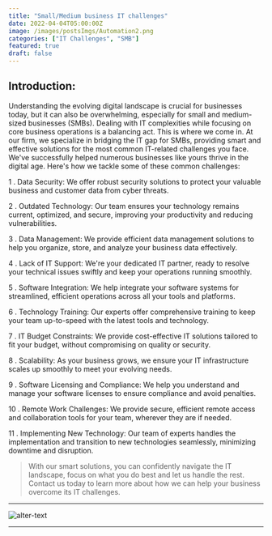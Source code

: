 ```yaml
---
title: "Small/Medium business IT challenges"
date: 2022-04-04T05:00:00Z
image: /images/postsImgs/Automation2.png
categories: ["IT Challenges", "SMB"]
featured: true
draft: false
---
```

## Introduction:

Understanding the evolving digital landscape is crucial for businesses today, but it can also be overwhelming, especially for small and medium-sized businesses (SMBs). Dealing with IT complexities while focusing on core business operations is a balancing act. This is where we come in. At our firm, we specialize in bridging the IT gap for SMBs, providing smart and effective solutions for the most common IT-related challenges you face. We've successfully helped numerous businesses like yours thrive in the digital age. Here's how we tackle some of these common challenges:

1 . Data Security:
We offer robust security solutions to protect your valuable business and customer data from cyber threats.

2 . Outdated Technology:
Our team ensures your technology remains current, optimized, and secure, improving your productivity and reducing vulnerabilities.

3 . Data Management: 
We provide efficient data management solutions to help you organize, store, and analyze your business data effectively.

4 . Lack of IT Support: 
We're your dedicated IT partner, ready to resolve your technical issues swiftly and keep your operations running smoothly.

5 . Software Integration:
We help integrate your software systems for streamlined, efficient operations across all your tools and platforms.

6 . Technology Training:
Our experts offer comprehensive training to keep your team up-to-speed with the latest tools and technology.

7 . IT Budget Constraints:
We provide cost-effective IT solutions tailored to fit your budget, without compromising on quality or security.

8 . Scalability:
As your business grows, we ensure your IT infrastructure scales up smoothly to meet your evolving needs.

9 . Software Licensing and Compliance: 
We help you understand and manage your software licenses to ensure compliance and avoid penalties.

10 . Remote Work Challenges: 
We provide secure, efficient remote access and collaboration tools for your team, wherever they are if needed.

11 . Implementing New Technology: 
Our team of experts handles the implementation and transition to new technologies seamlessly, minimizing downtime and disruption.

> With our smart solutions, you can confidently navigate the IT landscape, focus on what you do best and let us handle the rest. Contact us today to learn more about how we can help your business overcome its IT challenges.
---
![alter-text](/images/postsImgs/Automation1.png)

---